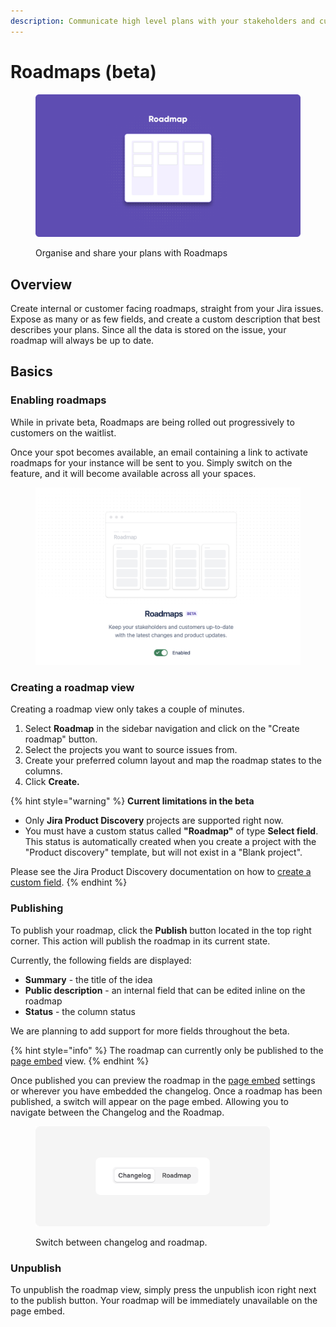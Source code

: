 ```yaml
---
description: Communicate high level plans with your stakeholders and customers.
---
```


# Roadmaps (beta)

<figure><img src="../.gitbook/assets/Roadmap - Header.png" alt=""><figcaption><p>Organise and share your plans with Roadmaps</p></figcaption></figure>

## Overview

Create internal or customer facing roadmaps, straight from your Jira issues. Expose as many or as few fields, and create a custom description that best describes your plans. Since all the data is stored on the issue, your roadmap will always be up to date.

## Basics

### Enabling roadmaps&#x20;

While in private beta, Roadmaps are being rolled out progressively to customers on the waitlist.&#x20;

Once your spot becomes available, an email containing a link to activate roadmaps for your instance will be sent to you. Simply switch on the feature, and it will become available across all your spaces.

<figure><img src="../.gitbook/assets/Roadmaps labs.png" alt=""><figcaption></figcaption></figure>

### Creating a roadmap view

Creating a roadmap view only takes a couple of minutes.&#x20;

1. Select **Roadmap** in the sidebar navigation and click on the "Create roadmap" button.&#x20;
2. Select the projects you want to source issues from.&#x20;
3. Create your preferred column layout and map the roadmap states to the columns.
4. Click **Create.**

{% hint style="warning" %}
**Current limitations in the beta**

* Only **Jira Product Discovery** projects are supported right now.
* You must have a custom status called **"Roadmap"** of type **Select field**. This status is automatically created when you create a project with the "Product discovery" template, but will not exist in a "Blank project". &#x20;

Please see the Jira Product Discovery documentation on how to [create a custom field](https://support.atlassian.com/jira-product-discovery/docs/create-and-manage-custom-fields/).
{% endhint %}

### Publishing

To publish your roadmap, click the **Publish** button located in the top right corner. This action will publish the roadmap in its current state.

Currently, the following fields are displayed:

* **Summary** - the title of the idea
* **Public description** - an internal field that can be edited inline on the roadmap
* **Status** - the column status

We are planning to add support for more fields throughout the beta.&#x20;

{% hint style="info" %}
The roadmap can currently only be published to the [page embed](settings/announcement-page.md) view.&#x20;
{% endhint %}

Once published you can preview the roadmap in the [page embed](settings/announcement-page.md) settings or wherever you have embedded the changelog. Once a roadmap has been published, a switch will appear on the page embed. Allowing you to navigate between the Changelog and the Roadmap.&#x20;

<div data-full-width="false">

<figure><img src="../.gitbook/assets/Embed Roadmap Switch.png" alt="" width="375"><figcaption><p>Switch between changelog and roadmap.</p></figcaption></figure>

</div>



### Unpublish

To unpublish the roadmap view, simply press the unpublish icon right next to the publish button. Your roadmap will be immediately unavailable on the page embed.&#x20;
